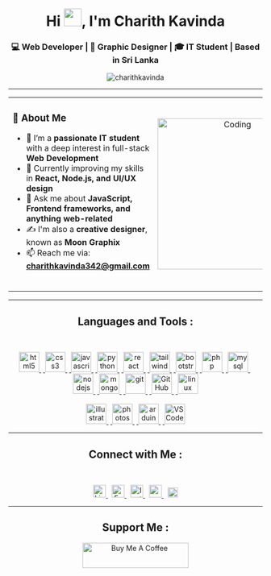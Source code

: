 <h1 align="center">Hi <img src="https://media.giphy.com/media/hvRJCLFzcasrR4ia7z/giphy.gif" width="35">, I'm Charith Kavinda</h1>
<h3 align="center">💻 Web Developer | 🎨 Graphic Designer | 🎓 IT Student | Based in Sri Lanka</h3>

<p align="center">
  <img src="https://komarev.com/ghpvc/?username=charithkavinda&label=Profile%20views&color=0e75b6&style=flat" alt="charithkavinda" />
</p>

---
<table align="center">
<tr border="none">
<td width="50%" align="left">

  ### 🚀 About Me

- 🎯 I’m a **passionate IT student** with a deep interest in full-stack **Web Development**  
- 🌱 Currently improving my skills in **React, Node.js, and UI/UX design**  
- 💬 Ask me about **JavaScript, Frontend frameworks, and anything web-related**  
- ✍️ I'm also a **creative designer**, known as **Moon Graphix**  
- 📫 Reach me via: **charithkavinda342@gmail.com**
<br>

</td>
<td width="50%" align="center">

  <img align="center" alt="Coding" width="300" src="https://github.com/7oSkaaa/7oSkaaa/blob/main/Images/Right_Side.gif?raw=true">

  
  </td>
</tr>
</table>

---

<h2 align="center">Languages and Tools :</h2><br>

<p align="center"><a href="https://www.w3schools.org/html/" target="_blank" rel="noreferrer"> <img src="https://github.com/Scar1109/skill-icons/blob/main/icons/HTML.svg" alt="html5" width="40" height="40"/> </a>&nbsp<a href="https://www.w3schools.com/css/" target="_blank" rel="noreferrer"> <img src="https://github.com/Scar1109/skill-icons/blob/main/icons/CSS.svg" alt="css3" width="40" height="40"/> </a>&nbsp<a href="https://developer.mozilla.org/en-US/docs/Web/JavaScript" target="_blank" rel="noreferrer"> <img src="https://github.com/Scar1109/skill-icons/blob/main/icons/JavaScript.svg" alt="javascript" width="40" height="40"/> </a>&nbsp<a href="https://www.python.org" target="_blank" rel="noreferrer"> <img src="https://github.com/Scar1109/skill-icons/blob/main/icons/Python-Dark.svg" alt="python" width="40" height="40"/> </a>&nbsp<a href="https://reactjs.org/" target="_blank" rel="noreferrer"> <img src="https://github.com/Scar1109/skill-icons/blob/main/icons/React-Dark.svg" alt="react" width="40" height="40"/> </a>&nbsp<a href="https://tailwindcss.com/" target="_blank" rel="noreferrer"> <img src="https://github.com/Scar1109/skill-icons/blob/main/icons/TailwindCSS-Dark.svg" alt="tailwind" width="40" height="40"/> </a>&nbsp<a href="https://getbootstrap.com" target="_blank" rel="noreferrer"> <img src="https://github.com/Scar1109/skill-icons/blob/main/icons/Bootstrap.svg" alt="bootstrap" width="40" height="40"/> </a>&nbsp<a href="https://www.php.net" target="_blank" rel="noreferrer"> <img src="https://github.com/Scar1109/skill-icons/blob/main/icons/PHP-Dark.svg" alt="php" width="40" height="40"/> </a>&nbsp<a href="https://www.mysql.com/" target="_blank" rel="noreferrer"> <img src="https://github.com/Scar1109/skill-icons/blob/main/icons/MySQL-Dark.svg" alt="mysql" width="40" height="40"/> </a>&nbsp<a href="https://nodejs.org" target="_blank" rel="noreferrer"> <img src="https://github.com/Scar1109/skill-icons/blob/main/icons/NodeJS-Dark.svg" alt="nodejs" width="40" height="40"/> </a>&nbsp<a href="https://www.mongodb.com/" target="_blank" rel="noreferrer"> <img src="https://github.com/Scar1109/skill-icons/blob/main/icons/MongoDB.svg" alt="mongodb" width="40" height="40"/> </a>&nbsp<a href="https://git-scm.com/" target="_blank" rel="noreferrer"> <img src="https://github.com/Scar1109/skill-icons/blob/main/icons/Git.svg" alt="git" width="40" height="40"/> </a>&nbsp<a href="https://github.com/" target="_blank" rel="noreferrer"> <img src="https://github.com/Scar1109/skill-icons/blob/main/icons/Github-Dark.svg" alt="GitHub" width="40" height="40"/> </a>&nbsp<a href="https://www.linux.org/" target="_blank" rel="noreferrer"> <img src="https://github.com/Scar1109/skill-icons/blob/main/icons/Linux-Dark.svg" alt="linux" width="40" height="40"/> </a><br><br><a href="https://www.adobe.com/in/products/illustrator.html" target="_blank" rel="noreferrer"> <img src="https://github.com/Scar1109/skill-icons/blob/main/icons/Illustrator.svg" alt="illustrator" width="40" height="40"/> </a>&nbsp<a href="https://www.photoshop.com/en" target="_blank" rel="noreferrer"> <img src="https://github.com/Scar1109/skill-icons/blob/main/icons/Photoshop.svg" alt="photoshop" width="40" height="40"/> </a>&nbsp<a href="https://www.arduino.cc/" target="_blank" rel="noreferrer"> <img src="https://github.com/Scar1109/skill-icons/blob/main/icons/Arduino.svg" alt="arduino" width="40" height="40"/> </a>&nbsp<a href="https://vscode.dev/" target="_blank" rel="noreferrer"> <img src="https://github.com/Scar1109/skill-icons/blob/main/icons/VSCode-Dark.svg" alt="VSCode" width="40" height="40"/> </a></p>

<!--<h3 align="center">My Statistics:</h3>
<p align="center">
<table align="center">
<tr border="none">
<td width="50%" align="center">
  
  <img  align="center"  src="https://github-readme-stats.vercel.app/api?username=charithkavinda&show_icons=true&theme=github_dark&rank_icon=github&hide=issues&custom_title=Charith's%20GitHub%20Stats" />
  <br></br>
  <img  title="🔥 Get streak stats for your profile at git.io/streak-stats" alt="Mark streak" src="https://github-readme-streak-stats.herokuapp.com/?user=Scar1109&theme=dark&hide_border=false" /> 
</td>
<td width="50%" align="center">

  <img  align="center"  src="https://github-readme-stats.anuraghazra1.vercel.app/api/top-langs/?username=Scar1109&theme=dark&hide_border=false&no-bg=true&no-frame=true&langs_count=10"/>
  
  </td>
</tr>
</table>-->

---

<h2 align="center">Connect with Me :</h2><br>

<p align="center">
  <a href="https://linkedin.com/in/charithkavinda001" target="_blank">
    <img src="https://github.com/Scar1109/skill-icons/blob/59059d9d1a2c092696dc66e00931cc1181a4ce1f/icons/LinkedIn.svg" alt="LinkedIn" height="25"/>
  </a>&nbsp
  <a href="https://fb.com/charithkavinda001" target="_blank">
    <img src="https://raw.githubusercontent.com/rahuldkjain/github-profile-readme-generator/master/src/images/icons/Social/facebook.svg" alt="Facebook" height="25"/>
  </a>&nbsp
  <a href="https://instagram.com/charithkavinda001" target="_blank">
    <img src="https://github.com/Scar1109/skill-icons/blob/59059d9d1a2c092696dc66e00931cc1181a4ce1f/icons/Instagram.svg" alt="Instagram" height="25"/>
  </a>&nbsp
  <a href="https://www.hackerrank.com/charithkavinda31" target="_blank">
    <img src="https://raw.githubusercontent.com/rahuldkjain/github-profile-readme-generator/master/src/images/icons/Social/hackerrank.svg" height="25"/>
  </a>&nbsp
  <a href="https://leetcode.com/charithkavinda001" target="_blank">
    <img src="https://raw.githubusercontent.com/rahuldkjain/github-profile-readme-generator/master/src/images/icons/Social/leet-code.svg" alt="LeetCode" height="20"/>
  </a>
</p>





<!--### 🛠️ Tech Stack & Tools

<p align="center">
  <img src="https://skillicons.dev/icons?i=html,css,js,bootstrap,tailwind,react,nodejs,mongodb,mysql,php,python,git,github,linux" />
</p>

<p align="center">
  <img src="https://skillicons.dev/icons?i=ai,ps,arduino,vscode" />
</p>

---

### 📊 GitHub Stats

<p align="center">
  <img src="https://github-readme-stats.vercel.app/api?username=charithkavinda&show_icons=true&theme=tokyonight" alt="GitHub Stats" height="180"/>
</p>



---

### 🔥 GitHub Contribution Graph

<p align="center">
  <img src="https://github-readme-activity-graph.vercel.app/graph?username=charithkavinda&theme=tokyo-night&area=true" alt="Contribution Graph"/>
</p>



### 💡 Fun Fact

> "I code with creativity & design with logic — blending both as **Moon Graphix** 🌓"-->

---

<h2 align="center">Support Me :</h2>

<p align="center">
  <a href="https://www.buymeacoffee.com/charith_kavinda" target="_blank">
    <img src="https://cdn.buymeacoffee.com/buttons/v2/default-yellow.png" height="50" width="210" alt="Buy Me A Coffee" />
  </a>
</p>
